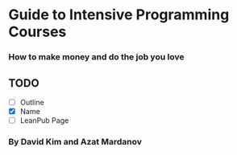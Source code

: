 # Guide to Intensive Programming Courses

### How to make money and do the job you love

## TODO

- [ ] Outline
- [x] Name
- [ ] LeanPub Page

### By David Kim and Azat Mardanov
